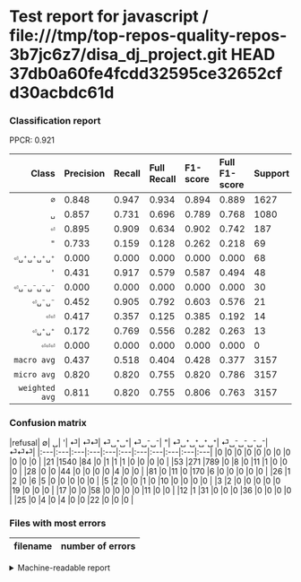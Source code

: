 # Test report for javascript / file:///tmp/top-repos-quality-repos-3b7jc6z7/disa_dj_project.git HEAD 37db0a60fe4fcdd32595ce32652cfd30acbdc61d

### Classification report

PPCR: 0.921

| Class | Precision | Recall | Full Recall | F1-score | Full F1-score | Support | Full Support | PPCR |
|------:|:----------|:-------|:------------|:---------|:---------|:--------|:-------------|:-----|
| `∅` | 0.848| 0.947| 0.934| 0.894| 0.889| 1627| 1648| 0.987 |
| `␣` | 0.857| 0.731| 0.696| 0.789| 0.768| 1080| 1133| 0.953 |
| `⏎` | 0.895| 0.909| 0.634| 0.902| 0.742| 187| 268| 0.698 |
| `"` | 0.733| 0.159| 0.128| 0.262| 0.218| 69| 86| 0.802 |
| `⏎␣⁺␣⁺␣⁺␣⁺` | 0.000| 0.000| 0.000| 0.000| 0.000| 68| 80| 0.850 |
| `'` | 0.431| 0.917| 0.579| 0.587| 0.494| 48| 76| 0.632 |
| `⏎␣⁻␣⁻␣⁻␣⁻` | 0.000| 0.000| 0.000| 0.000| 0.000| 30| 55| 0.545 |
| `⏎␣⁻␣⁻` | 0.452| 0.905| 0.792| 0.603| 0.576| 21| 24| 0.875 |
| `⏎⏎` | 0.417| 0.357| 0.125| 0.385| 0.192| 14| 40| 0.350 |
| `⏎␣⁺␣⁺` | 0.172| 0.769| 0.556| 0.282| 0.263| 13| 18| 0.722 |
| `⏎⏎⏎` | 0.000| 0.000| 0.000| 0.000| 0.000| 0| 0| 0.000 |
| `macro avg` | 0.437| 0.518| 0.404| 0.428| 0.377| 3157| 3428| 0.921 |
| `micro avg` | 0.820| 0.820| 0.755| 0.820| 0.786| 3157| 3428| 0.921 |
| `weighted avg` | 0.811| 0.820| 0.755| 0.806| 0.763| 3157| 3428| 0.921 |

### Confusion matrix

|refusal|  ∅| ␣| '| ⏎| ⏎⏎| ⏎␣⁺␣⁺| ⏎␣⁻␣⁻| "| ⏎␣⁺␣⁺␣⁺␣⁺| ⏎␣⁻␣⁻␣⁻␣⁻| ⏎⏎⏎| 
|:---|:---|:---|:---|:---|:---|:---|:---|:---|:---|:---|
|0 |0 |0 |0 |0 |0 |0 |0 |0 |0 |0 |
|21 |1540 |84 |0 |1 |1 |1 |0 |0 |0 |0 |
|53 |271 |789 |0 |8 |0 |11 |1 |0 |0 |0 |
|28 |0 |0 |44 |0 |0 |0 |0 |4 |0 |0 |
|81 |0 |11 |0 |170 |6 |0 |0 |0 |0 |0 |
|26 |1 |2 |0 |6 |5 |0 |0 |0 |0 |0 |
|5 |2 |0 |0 |1 |0 |10 |0 |0 |0 |0 |
|3 |2 |0 |0 |0 |0 |0 |19 |0 |0 |0 |
|17 |0 |0 |58 |0 |0 |0 |0 |11 |0 |0 |
|12 |1 |31 |0 |0 |0 |36 |0 |0 |0 |0 |
|25 |0 |4 |0 |4 |0 |0 |22 |0 |0 |0 |

### Files with most errors

| filename | number of errors|
|:----:|:-----|

<details>
    <summary>Machine-readable report</summary>
```json
{
  "cl_report": {"\"": {"f1-score": 0.2619047619047619, "precision": 0.7333333333333333, "recall": 0.15942028985507245, "support": 69}, "\u0027": {"f1-score": 0.5866666666666666, "precision": 0.43137254901960786, "recall": 0.9166666666666666, "support": 48}, "macro avg": {"f1-score": 0.4275293601248247, "precision": 0.43683023355722705, "recall": 0.517581482114219, "support": 3157}, "micro avg": {"f1-score": 0.8197656002534052, "precision": 0.8197656002534052, "recall": 0.8197656002534052, "support": 3157}, "weighted avg": {"f1-score": 0.8056150461317232, "precision": 0.8110147096349444, "recall": 0.8197656002534052, "support": 3157}, "\u2205": {"f1-score": 0.8943089430894309, "precision": 0.8475509080902587, "recall": 0.9465273509526736, "support": 1627}, "\u23ce": {"f1-score": 0.9018567639257294, "precision": 0.8947368421052632, "recall": 0.9090909090909091, "support": 187}, "\u23ce\u23ce": {"f1-score": 0.3846153846153846, "precision": 0.4166666666666667, "recall": 0.35714285714285715, "support": 14}, "\u23ce\u23ce\u23ce": {"f1-score": 0.0, "precision": 0.0, "recall": 0.0, "support": 0}, "\u23ce\u2423\u207a\u2423\u207a": {"f1-score": 0.28169014084507044, "precision": 0.1724137931034483, "recall": 0.7692307692307693, "support": 13}, "\u23ce\u2423\u207a\u2423\u207a\u2423\u207a\u2423\u207a": {"f1-score": 0.0, "precision": 0.0, "recall": 0.0, "support": 68}, "\u23ce\u2423\u207b\u2423\u207b": {"f1-score": 0.6031746031746031, "precision": 0.4523809523809524, "recall": 0.9047619047619048, "support": 21}, "\u23ce\u2423\u207b\u2423\u207b\u2423\u207b\u2423\u207b": {"f1-score": 0.0, "precision": 0.0, "recall": 0.0, "support": 30}, "\u2423": {"f1-score": 0.7886056971514243, "precision": 0.8566775244299675, "recall": 0.7305555555555555, "support": 1080}},
  "cl_report_full": {"\"": {"f1-score": 0.21782178217821782, "precision": 0.7333333333333333, "recall": 0.12790697674418605, "support": 86}, "\u0027": {"f1-score": 0.4943820224719101, "precision": 0.43137254901960786, "recall": 0.5789473684210527, "support": 76}, "macro avg": {"f1-score": 0.37663009039454975, "precision": 0.43683023355722705, "recall": 0.4040229303298355, "support": 3428}, "micro avg": {"f1-score": 0.7860288534548217, "precision": 0.8197656002534052, "recall": 0.7549591598599766, "support": 3428}, "weighted avg": {"f1-score": 0.7633690609222121, "precision": 0.7974466871610089, "recall": 0.7549591598599766, "support": 3428}, "\u2205": {"f1-score": 0.8888888888888888, "precision": 0.8475509080902587, "recall": 0.9344660194174758, "support": 1648}, "\u23ce": {"f1-score": 0.7423580786026202, "precision": 0.8947368421052632, "recall": 0.6343283582089553, "support": 268}, "\u23ce\u23ce": {"f1-score": 0.1923076923076923, "precision": 0.4166666666666667, "recall": 0.125, "support": 40}, "\u23ce\u23ce\u23ce": {"f1-score": 0.0, "precision": 0.0, "recall": 0.0, "support": 0}, "\u23ce\u2423\u207a\u2423\u207a": {"f1-score": 0.26315789473684215, "precision": 0.1724137931034483, "recall": 0.5555555555555556, "support": 18}, "\u23ce\u2423\u207a\u2423\u207a\u2423\u207a\u2423\u207a": {"f1-score": 0.0, "precision": 0.0, "recall": 0.0, "support": 80}, "\u23ce\u2423\u207b\u2423\u207b": {"f1-score": 0.5757575757575758, "precision": 0.4523809523809524, "recall": 0.7916666666666666, "support": 24}, "\u23ce\u2423\u207b\u2423\u207b\u2423\u207b\u2423\u207b": {"f1-score": 0.0, "precision": 0.0, "recall": 0.0, "support": 55}, "\u2423": {"f1-score": 0.7682570593963, "precision": 0.8566775244299675, "recall": 0.6963812886142984, "support": 1133}},
  "ppcr": 0.9209451575262544
}
```
</details>
